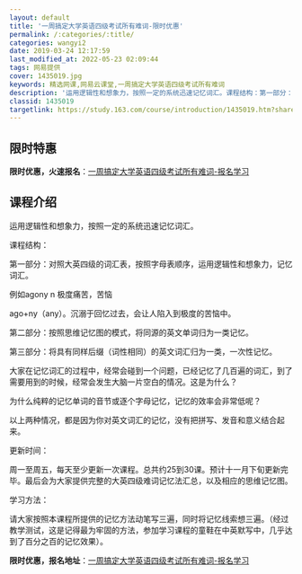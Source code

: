 ```yaml
---
layout: default
title: '一周搞定大学英语四级考试所有难词-限时优惠'
permalink: /:categories/:title/
categories: wangyi2
date: 2019-03-24 12:17:59
last_modified_at: 2022-05-23 02:09:44
tags: 网易提供
cover: 1435019.jpg
keywords: 精选网课,网易云课堂,一周搞定大学英语四级考试所有难词
description: '运用逻辑性和想象力，按照一定的系统迅速记忆词汇。课程结构：第一部分：对照大英四级的词汇表，按照字母表顺序，运用逻辑性和想'
classid: 1435019
targetlink: https://study.163.com/course/introduction/1435019.htm?share=1&shareId=1025206652&utm_campaign=share&utm_medium=iphoneShare&utm_source=&utm_u=1025206652
---
```


## 限时特惠

**限时优惠，火速报名**：[一周搞定大学英语四级考试所有难词-报名学习](https://study.163.com/course/introduction/1435019.htm?share=1&shareId=1025206652&utm_campaign=share&utm_medium=iphoneShare&utm_source=&utm_u=1025206652)

## 课程介绍

运用逻辑性和想象力，按照一定的系统迅速记忆词汇。



课程结构：



第一部分：对照大英四级的词汇表，按照字母表顺序，运用逻辑性和想象力，记忆词汇。

例如agony  n  极度痛苦，苦恼

ago+ny（any）。沉溺于回忆过去，会让人陷入到极度的苦恼中。



第二部分：按照思维记忆图的模式，将同源的英文单词归为一类记忆。



第三部分：将具有同样后缀（词性相同）的英文词汇归为一类，一次性记忆。



大家在记忆词汇的过程中，经常会碰到一个问题，已经记忆了几百遍的词汇，到了需要用到的时候，经常会发生大脑一片空白的情况。这是为什么？

为什么纯粹的记忆单词的音节或逐个字母记忆，记忆的效率会非常低呢？

以上两种情况，都是因为你对英文词汇的记忆，没有把拼写、发音和意义结合起来。



更新时间：

周一至周五，每天至少更新一次课程。总共约25到30课。预计十一月下旬更新完毕。最后会为大家提供完整的大英四级难词记忆法汇总，以及相应的思维记忆图。



学习方法：

请大家按照本课程所提供的记忆方法动笔写三遍，同时将记忆线索想三遍。（经过教学测试，这是记得最为牢固的方法，参加学习课程的童鞋在中英默写中，几乎达到了百分之百的记忆效果）。

**限时优惠，报名地址**：[一周搞定大学英语四级考试所有难词-报名学习](https://study.163.com/course/introduction/1435019.htm?share=1&shareId=1025206652&utm_campaign=share&utm_medium=iphoneShare&utm_source=&utm_u=1025206652)

